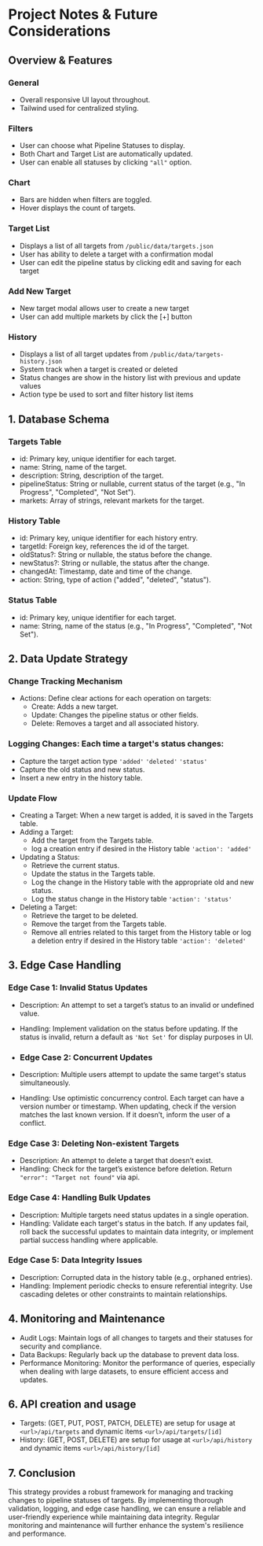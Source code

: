 # Project Notes & Future Considerations

## Overview & Features

### General

- Overall responsive UI layout throughout.
- Tailwind used for centralized styling.

### Filters

- User can choose what Pipeline Statuses to display.
- Both Chart and Target List are automatically updated.
- User can enable all statuses by clicking `"all"` option.

### Chart

- Bars are hidden when filters are toggled.
- Hover displays the count of targets.

### Target List

- Displays a list of all targets from `/public/data/targets.json`
- User has ability to delete a target with a confirmation modal
- User can edit the pipeline status by clicking edit and saving for each target

### Add New Target

- New target modal allows user to create a new target
- User can add multiple markets by click the [+] button

### History

- Displays a list of all target updates from `/public/data/targets-history.json`
- System track when a target is created or deleted
- Status changes are show in the history list with previous and update values
- Action type be used to sort and filter history list items

## 1. Database Schema

### Targets Table

- id: Primary key, unique identifier for each target.
- name: String, name of the target.
- description: String, description of the target.
- pipelineStatus: String or nullable, current status of the target (e.g., "In Progress", "Completed", "Not Set").
- markets: Array of strings, relevant markets for the target.

### History Table

- id: Primary key, unique identifier for each history entry.
- targetId: Foreign key, references the id of the target.
- oldStatus?: String or nullable, the status before the change.
- newStatus?: String or nullable, the status after the change.
- changedAt: Timestamp, date and time of the change.
- action: String, type of action ("added", "deleted", "status").

### Status Table

- id: Primary key, unique identifier for each target.
- name: String, name of the status (e.g., "In Progress", "Completed", "Not Set").

## 2. Data Update Strategy

### Change Tracking Mechanism

- Actions: Define clear actions for each operation on targets:
  - Create: Adds a new target.
  - Update: Changes the pipeline status or other fields.
  - Delete: Removes a target and all associated history.

### Logging Changes: Each time a target's status changes:

- Capture the target action type `'added'` `'deleted'` `'status'`
- Capture the old status and new status.
- Insert a new entry in the history table.

### Update Flow

- Creating a Target: When a new target is added, it is saved in the Targets table.
- Adding a Target:
  - Add the target from the Targets table.
  - log a creation entry if desired in the History table `'action': 'added'`
- Updating a Status:
  - Retrieve the current status.
  - Update the status in the Targets table.
  - Log the change in the History table with the appropriate old and new status.
  - Log the status change in the History table `'action': 'status'`
- Deleting a Target:
  - Retrieve the target to be deleted.
  - Remove the target from the Targets table.
  - Remove all entries related to this target from the History table or log a deletion entry if desired in the History table `'action': 'deleted'`

## 3. Edge Case Handling

### Edge Case 1: Invalid Status Updates

- Description: An attempt to set a target’s status to an invalid or undefined value.
- Handling: Implement validation on the status before updating. If the status is invalid, return a default as `'Not Set'` for display purposes in UI.

- ### Edge Case 2: Concurrent Updates

- Description: Multiple users attempt to update the same target's status simultaneously.
- Handling: Use optimistic concurrency control. Each target can have a version number or timestamp. When updating, check if the version matches the last known version. If it doesn’t, inform the user of a conflict.

### Edge Case 3: Deleting Non-existent Targets

- Description: An attempt to delete a target that doesn’t exist.
- Handling: Check for the target’s existence before deletion. Return `"error": "Target not found"` via api.

### Edge Case 4: Handling Bulk Updates

- Description: Multiple targets need status updates in a single operation.
- Handling: Validate each target's status in the batch. If any updates fail, roll back the successful updates to maintain data integrity, or implement partial success handling where applicable.

### Edge Case 5: Data Integrity Issues

- Description: Corrupted data in the history table (e.g., orphaned entries).
- Handling: Implement periodic checks to ensure referential integrity. Use cascading deletes or other constraints to maintain relationships.

## 4. Monitoring and Maintenance

- Audit Logs: Maintain logs of all changes to targets and their statuses for security and compliance.
- Data Backups: Regularly back up the database to prevent data loss.
- Performance Monitoring: Monitor the performance of queries, especially when dealing with large datasets, to ensure efficient access and updates.

## 6. API creation and usage

- Targets: (GET, PUT, POST, PATCH, DELETE) are setup for usage at `<url>/api/targets` and dynamic items `<url>/api/targets/[id]`
- History: (GET, POST, DELETE) are setup for usage at `<url>/api/history` and dynamic items `<url>/api/history/[id]`

## 7. Conclusion

This strategy provides a robust framework for managing and tracking changes to pipeline statuses of targets. By implementing thorough validation, logging, and edge case handling, we can ensure a reliable and user-friendly experience while maintaining data integrity. Regular monitoring and maintenance will further enhance the system's resilience and performance.
